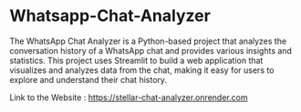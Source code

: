 # Whatsapp-Chat-Analyzer
The WhatsApp Chat Analyzer is a Python-based project that analyzes the conversation history of a WhatsApp chat and provides various insights and statistics. This project uses Streamlit to build a web application that visualizes and analyzes data from the chat, making it easy for users to explore and understand their chat history.

Link to the Website : https://stellar-chat-analyzer.onrender.com

